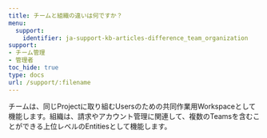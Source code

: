 ```yaml
---
title: チームと組織の違いは何ですか？
menu:
  support:
    identifier: ja-support-kb-articles-difference_team_organization
support:
- チーム管理
- 管理者
toc_hide: true
type: docs
url: /support/:filename
---
```


チームは、同じProjectに取り組むUsersのための共同作業用Workspaceとして機能します。組織は、請求やアカウント管理に関連して、複数のTeamsを含むことができる上位レベルのEntitiesとして機能します。